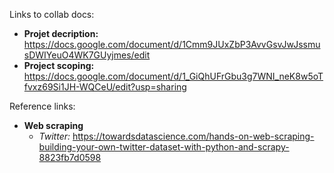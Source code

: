 
Links to collab docs:

- **Projet decription:** https://docs.google.com/document/d/1Cmm9JUxZbP3AvvGsvJwJssmusDWIYeuO4WK7GUyjmes/edit
- **Project scoping:** https://docs.google.com/document/d/1_GiQhUFrGbu3g7WNI_neK8w5oTfvxz69Si1JH-WQCeU/edit?usp=sharing


Reference links:

- **Web scraping**
  - *Twitter:* https://towardsdatascience.com/hands-on-web-scraping-building-your-own-twitter-dataset-with-python-and-scrapy-8823fb7d0598
